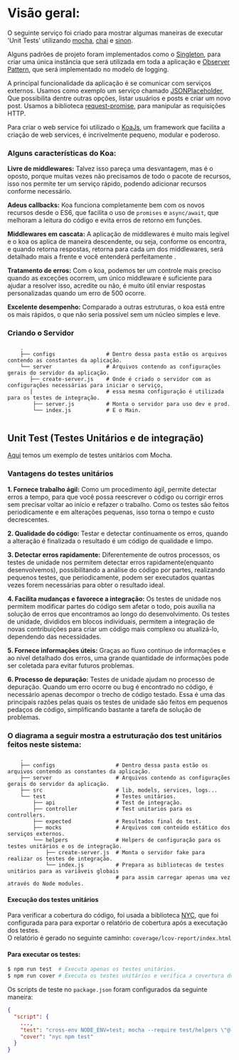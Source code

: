 # Visão geral:
O seguinte serviço foi criado para mostrar algumas maneiras de executar 'Unit Tests' utilizando [mocha](https://www.npmjs.com/package/mocha), [chai](https://www.npmjs.com/package/chai) e [sinon](https://www.npmjs.com/package/sinon).

Alguns padrões de projeto foram implementados como o [Singleton](https://www.sitepoint.com/javascript-design-patterns-singleton/), para criar uma única instância que será utilizada em toda a aplicação e [Observer Pattern](https://netbasal.com/javascript-observables-under-the-hood-2423f760584), que será implementado no modelo de logging.

  
A principal funcionalidade da aplicação é se comunicar com serviços externos. Usamos como exemplo um serviço chamado [JSONPlaceholder](https://jsonplaceholder.typicode.com/), Que possibilita dentre outras opções, listar usuários e posts e criar um novo post. Usamos a biblioteca [request-promise](https://www.npmjs.com/package/request-promise), para manipular as requisições HTTP.

Para criar o web service foi utilizado o [KoaJs](https://koajs.com/), um framework que facilita a criação de web services, é incrivelmente pequeno, modular e poderoso.

### Alguns características do Koa:
**Livre de middlewares:** Talvez isso pareça uma desvantagem, mas é o oposto, porque muitas vezes não precisamos de todo o pacote de recursos, isso nos permite ter um serviço rápido, podendo adicionar recursos conforme necessário.

**Adeus callbacks:** Koa funciona completamente bem com os novos recursos desde o ES6, que facilita o uso de `promises` e `async/await`, que melhoram a leitura do código e evita erros de retorno em funções.

**Middlewares em cascata:** A aplicação de middlewares é muito mais legível e o koa os aplica de maneira descendente, ou seja, conforme os encontra, e quando retorna respostas, retorna para cada um dos middlewares, será detalhado mais a frente e você entenderá perfeitamente .

**Tratamento de erros:** Com o koa, podemos ter um controle mais preciso quando as exceções ocorrem, um único middleware é suficiente para ajudar a resolver isso, acredite ou não, é muito útil enviar respostas personalizadas quando um erro de 500 ocorre.

**Excelente desempenho:** Comparado a outras estruturas, o koa está entre os mais rápidos, o que não seria possível sem um núcleo simples e leve.

### Criando o Servidor
```
    .
    ├── configs                # Dentro dessa pasta estão os arquivos contendo as constantes da aplicação.
    └── server                 # Arquivos contendo as configurações gerais do servidor da aplicação.
       ├── create-server.js    # Onde é criado o servidor com as configurações necessárias para iniciar o serviço,
       |                       # essa mesma configuração é utilizada para os testes de integração. 
        ├── server.js          # Monta o servidor para uso dev e prod.
        └── index.js           # E o Main.
    
```

## Unit Test (Testes Unitários e de integração)

[Aqui](https://www.taniarascia.com/unit-testing-in-javascript/) temos um exemplo de testes unitários com Mocha.

### Vantagens do testes unitários 

**1. Fornece trabalho ágil:** Como um procedimento ágil, permite detectar erros a tempo, para que você possa reescrever o código ou corrigir erros sem precisar voltar ao início e refazer o trabalho. Como os testes são feitos periodicamente e em alterações pequenas, isso torna o tempo e custo decrescentes.

**2. Qualidade do código:** Testar e detectar continuamente os erros, quando a alteração é finalizada o resultado é um código de qualidade e limpo.

**3. Detectar erros rapidamente:** Diferentemente de outros processos, os testes de unidade nos permitem detectar erros rapidamente(enquanto desenvolvemos), possibilitando a análise do código por partes, realizando pequenos testes, que periodicamente, podem ser executados quantas vezes forem necessárias para obter o resultado ideal.

**4. Facilita mudanças e favorece a integração:** Os testes de unidade nos permitem modificar partes do código sem afetar o todo, pois auxilia na solução de erros que encontramos ao longo do desenvolvimento. Os testes de unidade, divididos em blocos individuais, permitem a integração de novas contribuições para criar um código mais complexo ou atualizá-lo, dependendo das necessidades.

**5. Fornece informações úteis:** Graças ao fluxo contínuo de informações e ao nível detalhado dos erros, uma grande quantidade de informações pode ser coletada para evitar futuros problemas.

**6. Processo de depuração:** Testes de unidade ajudam no processo de depuração. Quando um erro ocorre ou bug é encontrado no código, é necessário apenas decompor o trecho de código testado. Essa é uma das principais razões pelas quais os testes de unidade são feitos em pequenos pedaços de código, simplificando bastante a tarefa de solução de problemas.

### O diagrama a seguir mostra a estruturação dos test unitários feitos neste sistema:

```
    .
    ├── configs                   # Dentro dessa pasta estão os arquivos contendo as constantes da aplicação.
    ├── server                    # Arquivos contendo as configurações gerais do servidor da aplicação.
    ├── src                       # lib, models, services, logs...
    └── test                      # Testes unitários.
        ├── api                   # Test de integração.
        ├── controller            # Test unitarios para os controllers.
        ├── expected              # Resultados final do test.
        ├── mocks                 # Arquivos com conteúdo estático dos serviços externos.
        └── helpers               # Helpers de configuração para os testes unitários e os de integração.
            ├── create-server.js  # Monta o servidor fake para realizar os testes de integração.
            └── index.js          # Prepara as bibliotecas de testes unitários para as variáveis globais
                                  # para assim carregar apenas uma vez através do Node modules.
```

#### Execução dos testes unitários

Para verificar a cobertura do código, foi usada a biblioteca [NYC](https://www.npmjs.com/package/nyc), que foi configurada para
para exportar o relatório de cobertura após a executação dos testes.  
O relatório é gerado no seguinte caminho: `coverage/lcov-report/index.html`

#### Para executar os testes:
```bash
$ npm run test  # Executa apenas os testes unitários.
$ npm run cover # Executa os testes unitários e verifica a covertura do código.
```
Os scripts de teste no `package.json` foram configurados da seguinte maneira:
```json
{
  "script": {
    ...,
    "test": "cross-env NODE_ENV=test; mocha --require test/helpers \"@(src|test)/**/*@(.spec.js)\" --timeout 5000 --exit",
    "cover": "nyc npm test"
  }
}
```
